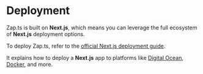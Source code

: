 # Deployment

Zap.ts is built on **Next.js**, which means you can leverage the full ecosystem of **Next.js** deployment options.

To deploy Zap.ts, refer to the [official Next.js deployment guide](https://nextjs.org/docs/app/getting-started/deploying).

It explains how to deploy a **Next.js** app to platforms like [Digital Ocean](https://www.digitalocean.com/), [Docker](https://www.docker.com/), and more.